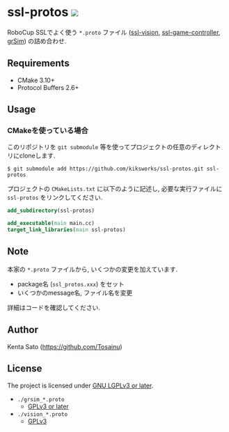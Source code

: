 # ssl-protos ![](https://github.com/kiksworks/ssl-protos/workflows/Build/badge.svg)

RoboCup SSLでよく使う `*.proto` ファイル ([ssl-vision][], [ssl-game-controller][], [grSim][]) の詰め合わせ.

## Requirements

- CMake 3.10+
- Protocol Buffers 2.6+

## Usage

### CMakeを使っている場合

このリポジトリを `git submodule` 等を使ってプロジェクトの任意のディレクトリにcloneします.

```
$ git submodule add https://github.com/kiksworks/ssl-protos.git ssl-protos
```

プロジェクトの `CMakeLists.txt` に以下のように記述し, 必要な実行ファイルに `ssl-protos` をリンクしてください.

```cmake
add_subdirectory(ssl-protos)

add_executable(main main.cc)
target_link_libraries(main ssl-protos)
```

## Note

本家の `*.proto` ファイルから, いくつかの変更を加えています.

- package名 (`ssl_protos.xxx`) をセット
- いくつかのmessage名, ファイル名を変更

詳細はコードを確認してください.

## Author

Kenta Sato (<https://github.com/Tosainu>)

## License

The project is licensed under [GNU LGPLv3 or later](LICENSE).

- `./grsim_*.proto`
  - [GPLv3 or later](https://github.com/mani-monaj/grSim/blob/master/LICENSE.md)
- `./vision_*.proto`
  - [GPLv3](https://github.com/RoboCup-SSL/ssl-vision/blob/master/COPYING)

[ssl-vision]: https://github.com/RoboCup-SSL/ssl-vision
[grSim]:      https://github.com/mani-monaj/grSim
[ssl-game-controller]: https://github.com/RoboCup-SSL/ssl-game-controller
